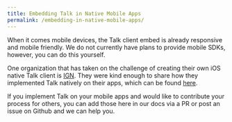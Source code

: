 ```yaml
---
title: Embedding Talk in Native Mobile Apps
permalink: /embedding-in-native-mobile-apps/
---
```


When it comes mobile devices, the Talk client embed is already responsive and mobile friendly. We do not currently have plans to provide mobile SDKs, however, you can do this yourself.

One organization that has taken on the challenge of creating their own iOS native Talk client is [IGN](http://www.ign.com/). They were kind enough to share how they implemented Talk natively on their apps, which can be found [here](http://coralproject.net/wp-content/uploads/2019/01/IGNNativeComments.pdf).

If you implement Talk on your mobile apps and would like to contribute your process for others, you can add those here in our docs via a PR or post an issue on Github and we can help you.
